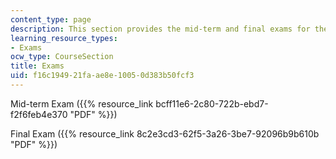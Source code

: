 ```yaml
---
content_type: page
description: This section provides the mid-term and final exams for the course.
learning_resource_types:
- Exams
ocw_type: CourseSection
title: Exams
uid: f16c1949-21fa-ae8e-1005-0d383b50fcf3
---
```


Mid-term Exam ({{% resource_link bcff11e6-2c80-722b-ebd7-f2f6feb4e370 "PDF" %}})

Final Exam ({{% resource_link 8c2e3cd3-62f5-3a26-3be7-92096b9b610b "PDF" %}})